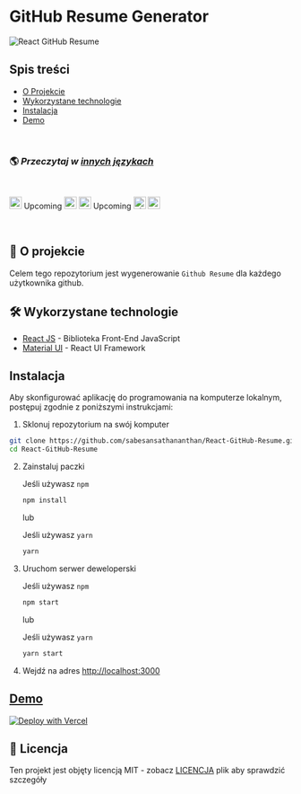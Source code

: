# GitHub Resume Generator

![React GitHub Resume](../src/assets/readme/screenshot.png)

## Spis treści

- [O Projekcie](#o-projekcie)
- [Wykorzystane technologie](#wykorzystane-technologie)
- [Instalacja](#instalacja)
- [Demo](#demo)

<br>

### 🌎 _Przeczytaj w [innych językach](./Translations.md)_

<br>

<kbd>[<img title="Deutsch" alt="Deutsch" src="https://cdn.staticaly.com/gh/hjnilsson/country-flags/master/svg/de.svg" width="22">](./translations/README.de.md)</kbd> Upcoming
<kbd>[<img title="Español" alt="Español" src="https://cdn.staticaly.com/gh/hjnilsson/country-flags/master/svg/es.svg" width="22">](./translations/README.es.md)</kbd>
<kbd>[<img title="Français" alt="Français" src="https://cdn.staticaly.com/gh/hjnilsson/country-flags/master/svg/fr.svg" width="22">](./translations/README.fr.md)</kbd> Upcoming
<kbd>[<img title="Shqip" alt="Shqip" src="https://cdn.staticaly.com/gh/hjnilsson/country-flags/master/svg/br.svg" width="22">](./translations/README.pt_br.md)</kbd>
<kbd>[<img title="Polski" alt="Polski" src="https://cdn.staticaly.com/gh/hjnilsson/country-flags/master/svg/pl.svg" width="22">](./translations/README.pl.md)</kbd>

<br>

## 🤔 O projekcie

Celem tego repozytorium jest wygenerowanie `Github Resume` dla każdego użytkownika github.

## 🛠️ Wykorzystane technologie

- [React JS](https://reactjs.org/) - Biblioteka Front-End JavaScript
- [Material UI](https://material-ui.com/) - React UI Framework

## Instalacja

Aby skonfigurować aplikację do programowania na komputerze lokalnym, postępuj zgodnie z poniższymi instrukcjami:

1. Sklonuj repozytorium na swój komputer

```bash
git clone https://github.com/sabesansathananthan/React-GitHub-Resume.git
cd React-GitHub-Resume
```

2. Zainstaluj paczki

   Jeśli używasz `npm`

   ```bash
   npm install
   ```

   lub

   Jeśli używasz `yarn`

   ```bash
   yarn
   ```

3. Uruchom serwer deweloperski

   Jeśli używasz `npm`

   ```bash
   npm start
   ```

   lub

   Jeśli używasz `yarn`

   ```bash
   yarn start
   ```

4. Wejdź na adres <http://localhost:3000>

## [Demo](https://react-github-resume.vercel.app/)

[![Deploy with Vercel](https://vercel.com/button)](https://vercel.com/new/git/external?repository-url=https://github.com/sabesansathananthan/React-GitHub-Resume)

## 📄 Licencja

Ten projekt jest objęty licencją MIT - zobacz [LICENCJA](./LICENSE) plik aby sprawdzić szczegóły
